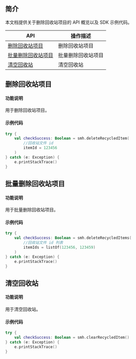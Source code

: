 ## 简介

本文档提供关于删除回收站项目的 API 概览以及 SDK 示例代码。

| API                                                          | 操作描述                         |
| ------------------------------------------------------------ | -------------------------------- |
| [删除回收站项目](https://cloud.tencent.com/document/product/1339/71121) | 删除回收站项目         |
| [批量删除回收站项目](https://cloud.tencent.com/document/product/1339/71122) | 批量删除回收站项目         |
| [清空回收站](https://cloud.tencent.com/document/product/1339/71125) | 清空回收站         |

## 删除回收站项目

#### 功能说明

用于删除回收站项目。

#### 示例代码

```kotlin
try {
    val checkSuccess: Boolean = smh.deleteRecycledItem(
        //回收站文件 id
        itemId = 123456
    )
} catch (e: Exception) {
    e.printStackTrace()
}
```

## 批量删除回收站项目

#### 功能说明

用于批量删除回收站项目。

#### 示例代码

```kotlin
try {
    val checkSuccess: Boolean = smh.deleteRecycledItems(
        //回收站文件 id 列表
        itemIds = listOf(123456, 123459)
    )
} catch (e: Exception) {
    e.printStackTrace()
}
```

## 清空回收站

#### 功能说明

用于清空回收站。

#### 示例代码

```kotlin
try {
    val checkSuccess: Boolean = smh.clearRecycledItem()
} catch (e: Exception) {
    e.printStackTrace()
}
```